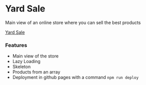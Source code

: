 # Yard Sale
Main view of an online store where you can sell the best products

[Yard Sale](http://https://tesapoeitor.github.io/platzi-curso-frontend-developer-practico "Yard Sale")

### Features
- Main view of the store
- Lazy Loading
- Skeleton
- Products from an array
- Deployment in github pages with a command `npm run deploy`


